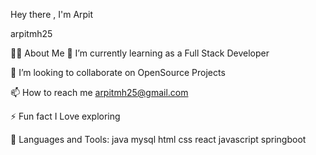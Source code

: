 Hey there , I'm Arpit

arpitmh25



🙋‍♂️ About Me
🌱 I’m currently learning as a Full Stack Developer

👯 I’m looking to collaborate on OpenSource Projects

📫 How to reach me arpitmh25@gmail.com

⚡ Fun fact I Love exploring

🚀 Languages and Tools:
java  mysql  html  css  react  javascript springboot


